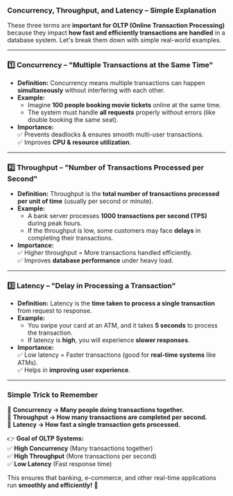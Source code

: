 ### **Concurrency, Throughput, and Latency – Simple Explanation**  

These three terms are **important for OLTP (Online Transaction Processing)** because they impact **how fast and efficiently transactions are handled** in a database system. Let's break them down with simple real-world examples.  

---

### **1️⃣ Concurrency – "Multiple Transactions at the Same Time"**  
- **Definition:** Concurrency means multiple transactions can happen **simultaneously** without interfering with each other.  
- **Example:**  
  - Imagine **100 people booking movie tickets** online at the same time.  
  - The system must handle **all requests** properly without errors (like double booking the same seat).  
- **Importance:**  
  ✅ Prevents deadlocks & ensures smooth multi-user transactions.  
  ✅ Improves **CPU & resource utilization**.  

---

### **2️⃣ Throughput – "Number of Transactions Processed per Second"**  
- **Definition:** Throughput is the **total number of transactions processed per unit of time** (usually per second or minute).  
- **Example:**  
  - A bank server processes **1000 transactions per second (TPS)** during peak hours.  
  - If the throughput is low, some customers may face **delays** in completing their transactions.  
- **Importance:**  
  ✅ Higher throughput = More transactions handled efficiently.  
  ✅ Improves **database performance** under heavy load.  

---

### **3️⃣ Latency – "Delay in Processing a Transaction"**  
- **Definition:** Latency is the **time taken to process a single transaction** from request to response.  
- **Example:**  
  - You swipe your card at an ATM, and it takes **5 seconds** to process the transaction.  
  - If latency is **high**, you will experience **slower responses**.  
- **Importance:**  
  ✅ Low latency = Faster transactions (good for **real-time systems** like ATMs).  
  ✅ Helps in **improving user experience**.  

---

### **Simple Trick to Remember**  
🚀 **Concurrency → Many people doing transactions together.**  
🚀 **Throughput → How many transactions are completed per second.**  
🚀 **Latency → How fast a single transaction gets processed.**  

👉 **Goal of OLTP Systems:**  
✅ **High Concurrency** (Many transactions together)  
✅ **High Throughput** (More transactions per second)  
✅ **Low Latency** (Fast response time)  

This ensures that banking, e-commerce, and other real-time applications run **smoothly and efficiently!** 🚀
